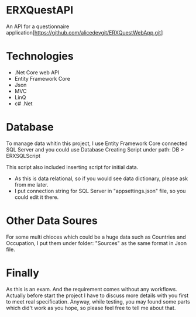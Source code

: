 # ERXQuestAPI
An API for a questionnaire application[https://github.com/alicedevgit/ERXQuestWebApp.git] 

# Technologies
- .Net Core web API
- Entity Framework Core
- Json
- MVC
- LinQ
- c# .Net

# Database
To manage data whitin this project, I use Entity Framework Core connected SQL Server  and you could use Database Creating Script under path: DB > ERXSQLScript

This script also included inserting script for initial data.

* As this is data relational, so if you would see data dictionary, please ask from me later.
* I put connection string for SQL Server in "appsettings.json" file, so you could edit it there.

# Other Data Soures
For some multi chioces which could be a huge data such as Countries and Occupation, I put them under folder: "Sources" as the same format in Json file.

# Finally
As this is an exam. And the requirement comes without any workflows. Actually before start the project I have to discuss more details with you first to meet real specification.
Anyway, while testing, you may found some parts which did't work as you hope, so please feel free to tell me about that.

